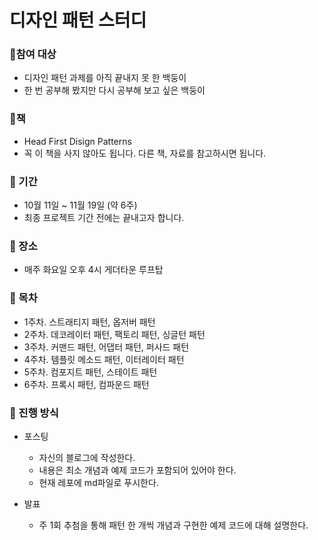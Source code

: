 # 디자인 패턴 스터디

### 📌참여 대상

- 디자인 패턴 과제를 아직 끝내지 못 한 백둥이
- 한 번 공부해 봤지만 다시 공부해 보고 싶은 백둥이

### 📌책

- Head First Disign Patterns
- 꼭 이 책을 사지 않아도 됩니다. 다른 책, 자료를 참고하시면 됩니다.

### 📌 기간

- 10월 11일 ~ 11월 19일 (약 6주)
- 최종 프로젝트 기간 전에는 끝내고자 합니다.

### 📌 장소
- 매주 화요일 오후 4시 게더타운 루프탑

### 📌 목차

- 1주차. 스트래티지 패턴, 옵저버 패턴
- 2주차. 데코레이터 패턴, 팩토리 패턴, 싱글턴 패턴
- 3주차. 커맨드 패턴, 어댑터 패턴, 퍼사드 패턴
- 4주차. 템플릿 메소드 패턴, 이터레이터 패턴
- 5주차. 컴포지트 패턴, 스테이트 패턴
- 6주차. 프록시 패턴, 컴파운드 패턴

### 📌 진행 방식

- 포스팅
  - 자신의 블로그에 작성한다.
  - 내용은 최소 개념과 예제 코드가 포함되어 있어야 한다.
  - 현재 레포에 md파일로 푸시한다.

- 발표
  - 주 1회 추첨을 통해 패턴 한 개씩 개념과 구현한 예제 코드에 대해 설명한다.
